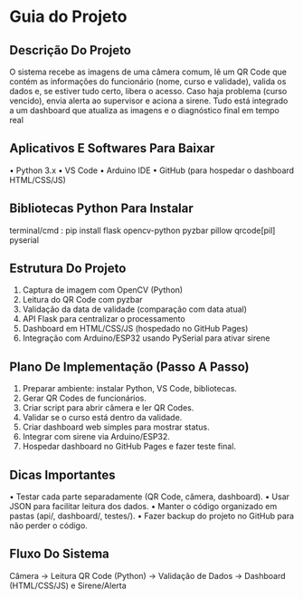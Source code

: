 # Guia do Projeto

## Descrição Do Projeto

O sistema recebe as imagens de uma câmera comum, lê um QR Code que contém as informações do funcionário (nome, curso e validade), valida os dados e, se estiver tudo certo, libera o acesso. Caso haja problema (curso vencido), envia alerta ao supervisor e aciona a sirene. Tudo está integrado a um dashboard que atualiza as imagens e o diagnóstico final em tempo real

## Aplicativos E Softwares Para Baixar

• Python 3.x
• VS Code
• Arduino IDE
• GitHub (para hospedar o dashboard HTML/CSS/JS)

## Bibliotecas Python Para Instalar

terminal/cmd :
pip install flask opencv-python pyzbar pillow qrcode[pil] pyserial

## Estrutura Do Projeto


1. Captura de imagem com OpenCV (Python)
2. Leitura do QR Code com pyzbar
3. Validação da data de validade (comparação com data atual)
4. API Flask para centralizar o processamento
5. Dashboard em HTML/CSS/JS (hospedado no GitHub Pages)
6. Integração com Arduino/ESP32 usando PySerial para ativar sirene

## Plano De Implementação (Passo A Passo)


1. Preparar ambiente: instalar Python, VS Code, bibliotecas.
2. Gerar QR Codes de funcionários.
3. Criar script para abrir câmera e ler QR Codes.
4. Validar se o curso está dentro da validade.
5. Criar dashboard web simples para mostrar status.
6. Integrar com sirene via Arduino/ESP32.
7. Hospedar dashboard no GitHub Pages e fazer teste final.

## Dicas Importantes

• Testar cada parte separadamente (QR Code, câmera, dashboard).
• Usar JSON para facilitar leitura dos dados.
• Manter o código organizado em pastas (api/, dashboard/, testes/).
• Fazer backup do projeto no GitHub para não perder o código.

## Fluxo Do Sistema

Câmera → Leitura QR Code (Python) → Validação de Dados → Dashboard (HTML/CSS/JS) e Sirene/Alerta